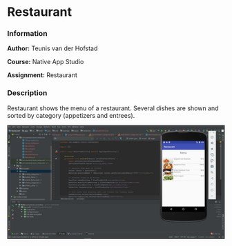 # Restaurant

### Information

**Author:** Teunis van der Hofstad

**Course:** Native App Studio 

**Assignment:** Restaurant

### Description

Restaurant shows the menu of a restaurant. Several dishes are shown and sorted by category (appetizers and entrees). 

![Alt text](https://github.com/teunisvdh/Restaurant/blob/master/doc/KnipselRestaurant.JPG)
